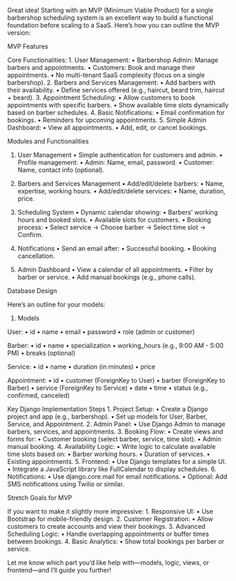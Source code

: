 Great idea! Starting with an MVP (Minimum Viable Product) for a single barbershop scheduling system is an excellent way to build a functional foundation before scaling to a SaaS. Here’s how you can outline the MVP version:

MVP Features

Core Functionalities:
	1.	User Management:
	•	Barbershop Admin: Manage barbers and appointments.
	•	Customers: Book and manage their appointments.
	•	No multi-tenant SaaS complexity (focus on a single barbershop).
	2.	Barbers and Services Management:
	•	Add barbers with their availability.
	•	Define services offered (e.g., haircut, beard trim, haircut + beard).
	3.	Appointment Scheduling:
	•	Allow customers to book appointments with specific barbers.
	•	Show available time slots dynamically based on barber schedules.
	4.	Basic Notifications:
	•	Email confirmation for bookings.
	•	Reminders for upcoming appointments.
	5.	Simple Admin Dashboard:
	•	View all appointments.
	•	Add, edit, or cancel bookings.

Modules and Functionalities

1. User Management
	•	Simple authentication for customers and admin.
	•	Profile management:
	•	Admin: Name, email, password.
	•	Customer: Name, contact info (optional).

2. Barbers and Services Management
	•	Add/edit/delete barbers:
	•	Name, expertise, working hours.
	•	Add/edit/delete services:
	•	Name, duration, price.

3. Scheduling System
	•	Dynamic calendar showing:
	•	Barbers’ working hours and booked slots.
	•	Available slots for customers.
	•	Booking process:
	•	Select service → Choose barber → Select time slot → Confirm.

4. Notifications
	•	Send an email after:
	•	Successful booking.
	•	Booking cancellation.

5. Admin Dashboard
	•	View a calendar of all appointments.
	•	Filter by barber or service.
	•	Add manual bookings (e.g., phone calls).

Database Design

Here’s an outline for your models:

1. Models

User:
	•	id
	•	name
	•	email
	•	password
	•	role (admin or customer)

Barber:
	•	id
	•	name
	•	specialization
	•	working_hours (e.g., 9:00 AM - 5:00 PM)
	•	breaks (optional)

Service:
	•	id
	•	name
	•	duration (in minutes)
	•	price

Appointment:
	•	id
	•	customer (ForeignKey to User)
	•	barber (ForeignKey to Barber)
	•	service (ForeignKey to Service)
	•	date
	•	time
	•	status (e.g., confirmed, canceled)

Key Django Implementation Steps
	1.	Project Setup:
	•	Create a Django project and app (e.g., barbershop).
	•	Set up models for User, Barber, Service, and Appointment.
	2.	Admin Panel:
	•	Use Django Admin to manage barbers, services, and appointments.
	3.	Booking Flow:
	•	Create views and forms for:
	•	Customer booking (select barber, service, time slot).
	•	Admin manual booking.
	4.	Availability Logic:
	•	Write logic to calculate available time slots based on:
	•	Barber working hours.
	•	Duration of services.
	•	Existing appointments.
	5.	Frontend:
	•	Use Django templates for a simple UI.
	•	Integrate a JavaScript library like FullCalendar to display schedules.
	6.	Notifications:
	•	Use django.core.mail for email notifications.
	•	Optional: Add SMS notifications using Twilio or similar.

Stretch Goals for MVP

If you want to make it slightly more impressive:
	1.	Responsive UI:
	•	Use Bootstrap for mobile-friendly design.
	2.	Customer Registration:
	•	Allow customers to create accounts and view their bookings.
	3.	Advanced Scheduling Logic:
	•	Handle overlapping appointments or buffer times between bookings.
	4.	Basic Analytics:
	•	Show total bookings per barber or service.

Let me know which part you’d like help with—models, logic, views, or frontend—and I’ll guide you further!